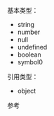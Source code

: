 基本类型：
* string
* number
* null
* undefined
* boolean
* symbol0

引用类型：
* object





















参考
[]()